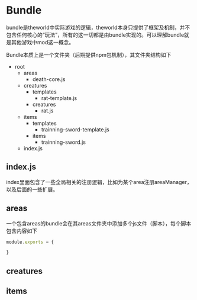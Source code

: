 # Bundle
bundle是theworld中实际游戏的逻辑，theworld本身只提供了框架及机制，并不包含任何核心的“玩法”，所有的这一切都是由bundle实现的。可以理解bundle就是其他游戏中mod这一概念。

Bundle本质上是一个文件夹（后期提供npm包机制），其文件夹结构如下
* root
    * areas
        * death-core.js
    * creatures
        * templates
            * rat-template.js
        * creatures
            * rat.js
    * items
        * templates
            * trainning-sword-template.js
        * items
            * trainning-sword.js
    * index.js

## index.js
index里面包含了一些全局相关的注册逻辑，比如为某个area注册areaManager，以及后面的一些扩展。

## areas
一个包含areas的bundle会在其areas文件夹中添加多个js文件（脚本），每个脚本包含内容如下

```Javascript
module.exports = {

}
```

## creatures


## items
